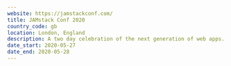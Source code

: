 ```yaml
---
website: https://jamstackconf.com/
title: JAMstack Conf 2020
country_code: gb
location: London, England
description: A two day celebration of the next generation of web apps.
date_start: 2020-05-27
date_end: 2020-05-28
---
```

